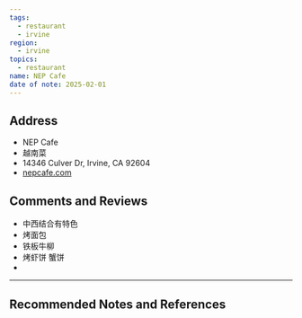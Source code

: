 ```yaml
---
tags:
  - restaurant
  - irvine
region:
  - irvine
topics:
  - restaurant
name: NEP Cafe
date of note: 2025-02-01
---
```


## Address

- NEP Cafe
- 越南菜
- 14346 Culver Dr, Irvine, CA 92604
- [nepcafe.com](https://www.nepcafe.com/menu)

## Comments and Reviews

- 中西结合有特色
- 烤面包
- 铁板牛柳
- 烤虾饼 蟹饼
- 




-----------
##  Recommended Notes and References

